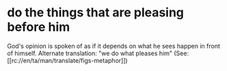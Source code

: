 # do the things that are pleasing before him

God's opinion is spoken of as if it depends on what he sees happen in front of himself. Alternate translation: "we do what pleases him" (See: [[rc://en/ta/man/translate/figs-metaphor]])

